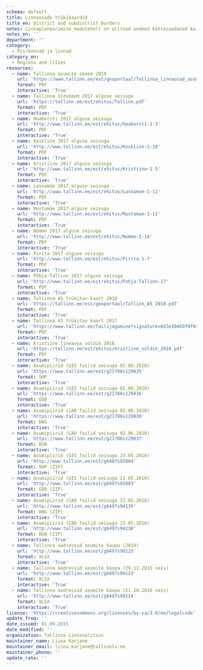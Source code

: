 ```yaml
---
schema: default
title: Linnaosade trükikaardid
title_en: District and subdistrict borders 
notes: Linnaplaneerimise kodulehelt on alltood andmed kättesaadavad ka <a href=https://www.tallinn.ee/est/ehitus/Tallinna-linnaosade-ja-asumite-piirid>siit</a>.
notes_en: ''
department: ''
category:
  - Piirkonnad ja linnad
category_en:
  - Regions and Cities
resources:
  - name: Tallinna asumite skeem 2019
    url: 'https://www.tallinn.ee/est/geoportaal/Tallinna_linnaosad_asumid_2019_ok.pdf'
    format: PDF
    interactive: 'True'
  - name: Tallinna üldskeem 2017 alguse seisuga
    url: 'https://tallinn.ee/est/ehitus/Tallinn.pdf'
    format: PDF
    interactive: 'True'
  - name: Haabersti 2017 alguse seisuga
    url: 'http://www.tallinn.ee/est/ehitus/Haabersti-1-3'
    format: PDF
    interactive: 'True'
  - name: Kesklinn 2017 alguse seisuga
    url: 'http://www.tallinn.ee/est/ehitus/Kesklinn-1-10'
    format: PDF
    interactive: 'True'
  - name: Kristiine 2017 alguse seisuga
    url: 'http://www.tallinn.ee/est/ehitus/Kristiine-1-5'
    format: PDF
    interactive: 'True'
  - name: Lasnamäe 2017 alguse seisuga
    url: 'http://www.tallinn.ee/est/ehitus/Lasnamae-1-12'
    format: PDF
    interactive: 'True'
  - name: Mustamäe 2017 alguse seisuga
    url: 'http://www.tallinn.ee/est/ehitus/Mustamae-1-11'
    format: PDF
    interactive: 'True'
  - name: Nõmme 2017 alguse seisuga
    url: 'http://www.tallinn.ee/est/ehitus/Nomme-1-14'
    format: PDF
    interactive: 'True'
  - name: Pirita 2017 alguse seisuga
    url: 'http://www.tallinn.ee/est/ehitus/Pirita-1-7'
    format: PDF
    interactive: 'True'
  - name: Põhja-Tallinn 2017 alguse seisuga
    url: 'http://www.tallinn.ee/est/ehitus/Pohja-Tallinn-17'
    format: PDF
    interactive: 'True'
  - name: Tallinna A5 trükitav kaart 2018
    url: 'https://tallinn.ee/est/geoportaal/Tallinn_A5_2018.pdf'
    format: PDF
    interactive: 'True'
  - name: Tallinna A3 trükitav kaart 2017
    url: 'https://www.tallinn.ee/failijagamine?signature=0d3e10469f0f04847a1ff913bcc5c4bb'
    format: PDF
    interactive: 'True'
  - name: Kristiine linnaosa voldik 2018
    url: 'https://tallinn.ee/est/ehitus/Kristiine_voldik_2018.pdf'
    format: PDF
    interactive: 'True'
  - name: Asumipiirid (GIS failid seisuga 02.06.2020)
    url: 'https://www.tallinn.ee/est/g21786s129835'
    format: SHP
    interactive: 'True'
  - name: Asumipiirid (GIS failid seisuga 02.06.2020)
    url: 'https://www.tallinn.ee/est/g21786s129836'
    format: GDB
    interactive: 'True'
  - name: Asumipiirid (CAD failid seisuga 02.06.2020)
    url: 'https://www.tallinn.ee/est/g21786s129838'
    format: DWG
    interactive: 'True'
  - name: Asumipiirid (CAD failid seisuga 02.06.2020)
    url: 'https://www.tallinn.ee/est/g21786s129837'
    format: DGN
    interactive: 'True'
  - name: Asumipiirid (GIS failid seisuga 23.05.2016)
    url: 'http://www.tallinn.ee/est/g6497s92804'
    format: SHP (ZIP)
    interactive: 'True'
  - name: Asumipiirid (GIS failid seisuga 23.05.2016)
    url: 'http://www.tallinn.ee/est/g6497s92803'
    format: GDB (ZIP)
    interactive: 'True'
  - name: Asumipiirid (CAD failid seisuga 23.05.2016)
    url: 'http://www.tallinn.ee/est/g6497s94139'
    format: DWG (ZIP)
    interactive: 'True'
  - name: Asumipiirid (CAD failid seisuga 23.05.2016)
    url: 'http://www.tallinn.ee/est/g6497s94138'
    format: DGN (ZIP)
    interactive: 'True'
  - name: Tallinna aadressid asumite kaupa (2014)
    url: 'http://www.tallinn.ee/est/g6497s99125'
    format: XLSX
    interactive: 'True'
  - name: Tallinna aadressid asumite kaupa (29.11.2015 seis)
    url: 'http://www.tallinn.ee/est/g6497s99123'
    format: XLSX
    interactive: 'True'
  - name: Tallinna aadressid asumite kaupa (21.10.2016 seis)
    url: 'http://www.tallinn.ee/est/g6497s99124'
    format: XLSX
    interactive: 'True'
license: 'https://creativecommons.org/licenses/by-sa/3.0/ee/legalcode'
update_freq: ''
date_issued: 01.09.2015
date_modified: ''
organization: Tallinna Linnavalitsus
maintainer_name: Liina Karjane
maintainer_email: liina.karjane@tallinnlv.ee
maintainer_phone: ''
update_rate: ''
---
```

